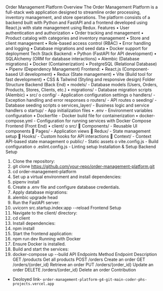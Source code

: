 Order Management Platform
Overview
The Order Management Platform is a full-stack web application designed to streamline order processing, inventory management, and store operations. The platform consists of a backend built with Python and FastAPI and a frontend developed using React.js with state management using Redux.
Features
•	User authentication and authorization
•	Order tracking and management
•	Product catalog with categories and inventory management
•	Store and client management
•	Role-based access control (RBAC)
•	Error handling and logging
•	Database migrations and seed data
•	Docker support for deployment
Tech Stack
Backend:
•	Python (FastAPI for API development)
•	SQLAlchemy (ORM for database interactions)
•	Alembic (Database migrations)
•	Docker (Containerization)
•	PostgreSQL (Relational Database)
•	Pipenv (Dependency Management)
Frontend:
•	React.js (Component-based UI development)
•	Redux (State management)
•	Vite (Build tool for fast development)
•	CSS & Tailwind (Styling and responsive design)
Folder Structure
Backend (Back End)
•	models/ - Database models (Users, Orders, Products, Stores, Clients, etc.)
•	migrations/ - Database migration scripts (Alembic)
•	src/ 
o	config/ - Application configuration settings
o	handlers/ - Exception handling and error responses
o	routers/ - API routes
o	seeding/ - Database seeding scripts
o	services_layer/ - Business logic and service handlers
o	startup/ - App initialization files
•	.env - Environment variables configuration
•	Dockerfile - Docker build file for containerization
•	docker-compose.yml - Configuration for running services with Docker Compose
Frontend (Front End)
•	client/ 
o	src/ 
	Components/ - Reusable UI components
	Pages/ - Application views
	Redux/ - State management setup
	Hooks/ - Custom hooks for API interactions
	Context/ - Context API-based state management
o	public/ - Static assets
o	vite.config.js - Build configuration
o	.eslint.config.js - Linting setup
Installation & Setup
Backend Setup
1.	Clone the repository: 
2.	git clone https://github.com/your-repo/order-management-platform.git
3.	cd order-management-platform
4.	Set up a virtual environment and install dependencies: 
5.	pipenv install
6.	Create a .env file and configure database credentials.
7.	Apply database migrations: 
8.	alembic upgrade head
9.	Run the FastAPI server: 
10.	uvicorn src.startup.index:app --reload
Frontend Setup
1.	Navigate to the client/ directory: 
2.	cd client
3.	Install dependencies: 
4.	npm install
5.	Start the frontend application: 
6.	npm run dev
Running with Docker
1.	Ensure Docker is installed.
2.	Build and start the services: 
3.	docker-compose up --build
API Endpoints
Method	Endpoint	Description
GET	/products	Get all products
POST	/orders	Create an order
GET	/orders/{order_id}	Retrieve an order
PUT	/orders/{order_id}	Update an order
DELETE	/orders/{order_id}	Delete an order
Contribution


- Deoloyed link-  `order-management-platform-g4-git-main-coder-phs-projects.vercel.app`